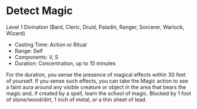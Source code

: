 # Detect Magic
Level 1 Divination (Bard, Cleric, Druid, Paladin, Ranger, Sorcerer, Warlock, Wizard)

- Casting Time: Action or Ritual
- Range: Self
- Components: V, S
- Duration: Concentration, up to 10 minutes

For the duration, you sense the presence of magical effects within 30 feet of yourself. If you sense such effects, you can take the Magic action to see a faint aura around any visible creature or object in the area that bears the magic and, if created by a spell, learn the school of magic. Blocked by 1 foot of stone/wood/dirt, 1 inch of metal, or a thin sheet of lead.
